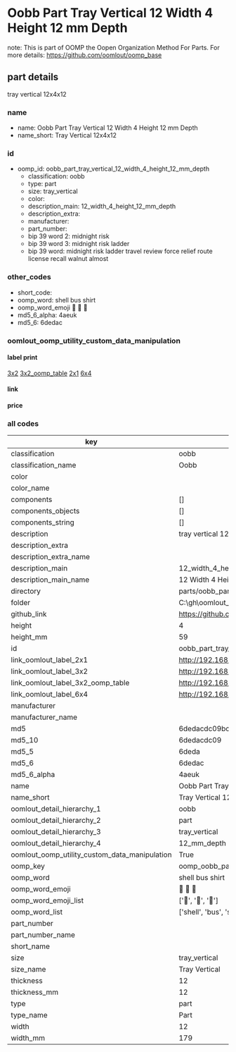 # Oobb Part Tray Vertical 12 Width 4 Height 12 mm Depth  

note: This is part of OOMP the Oopen Organization Method For Parts. For more details: https://github.com/oomlout/oomp_base

##  part details
  



tray vertical 12x4x12



### name
* name: Oobb Part Tray Vertical 12 Width 4 Height 12 mm Depth
* name_short: Tray Vertical 12x4x12 
### id
* oomp_id: oobb_part_tray_vertical_12_width_4_height_12_mm_depth
  * classification: oobb
  * type: part
  * size: tray_vertical
  * color: 
  * description_main: 12_width_4_height_12_mm_depth
  * description_extra: 
  * manufacturer: 
  * part_number: 
  * bip 39 word 2: midnight risk
  * bip 39 word 3: midnight risk ladder
  * bip 39 word: midnight risk ladder travel review force relief route license recall walnut almost

### other_codes
* short_code: 
* oomp_word: shell bus shirt
* oomp_word_emoji :shell: :bus: :shirt:
* md5_6_alpha: 4aeuk
* md5_6: 6dedac






### oomlout_oomp_utility_custom_data_manipulation
#### label print
[3x2](http://192.168.1.245:1112/?label=oomp%204aeuk)
[3x2_oomp_table](http://192.168.1.108:1112/?label=oomp%204aeuk)
[2x1](http://192.168.1.242:1112/?label=oomp%204aeuk)
[6x4](http://192.168.1.55:1112/?label=oomp%204aeuk)    

#### link

                              

#### price







### all codes 
| key | value |  
| --- | --- |  
| classification | oobb |  
| classification_name | Oobb |  
| color |  |  
| color_name |  |  
| components | [] |  
| components_objects | [] |  
| components_string | [] |  
| description | tray vertical 12x4x12 |  
| description_extra |  |  
| description_extra_name |  |  
| description_main | 12_width_4_height_12_mm_depth |  
| description_main_name | 12 Width 4 Height 12 mm Depth |  
| directory | parts/oobb_part_tray_vertical_12_width_4_height_12_mm_depth |  
| folder | C:\gh\oomlout_oobb_version_4_generated_parts\parts\oobb_part_tray_vertical_12_width_4_height_12_mm_depth |  
| github_link | https://github.com/oomlout/oomlout_oomp_part_src/tree/main/parts/oobb_part_tray_vertical_12_width_4_height_12_mm_depth |  
| height | 4 |  
| height_mm | 59 |  
| id | oobb_part_tray_vertical_12_width_4_height_12_mm_depth |  
| link_oomlout_label_2x1 | http://192.168.1.242:1112/?label=oomp%204aeuk |  
| link_oomlout_label_3x2 | http://192.168.1.245:1112/?label=oomp%204aeuk |  
| link_oomlout_label_3x2_oomp_table | http://192.168.1.108:1112/?label=oomp%204aeuk |  
| link_oomlout_label_6x4 | http://192.168.1.55:1112/?label=oomp%204aeuk |  
| manufacturer |  |  
| manufacturer_name |  |  
| md5 | 6dedacdc09bc96a96c5c4e78f8ee9c63 |  
| md5_10 | 6dedacdc09 |  
| md5_5 | 6deda |  
| md5_6 | 6dedac |  
| md5_6_alpha | 4aeuk |  
| name | Oobb Part Tray Vertical 12 Width 4 Height 12 mm Depth |  
| name_short | Tray Vertical 12x4x12  |  
| oomlout_detail_hierarchy_1 | oobb |  
| oomlout_detail_hierarchy_2 | part |  
| oomlout_detail_hierarchy_3 | tray_vertical |  
| oomlout_detail_hierarchy_4 | 12_mm_depth |  
| oomlout_oomp_utility_custom_data_manipulation | True |  
| oomp_key | oomp_oobb_part_tray_vertical_12_width_4_height_12_mm_depth |  
| oomp_word | shell bus shirt |  
| oomp_word_emoji | :shell: :bus: :shirt: |  
| oomp_word_emoji_list | [':shell:', ':bus:', ':shirt:'] |  
| oomp_word_list | ['shell', 'bus', 'shirt'] |  
| part_number |  |  
| part_number_name |  |  
| short_name |  |  
| size | tray_vertical |  
| size_name | Tray Vertical |  
| thickness | 12 |  
| thickness_mm | 12 |  
| type | part |  
| type_name | Part |  
| width | 12 |  
| width_mm | 179 |  
